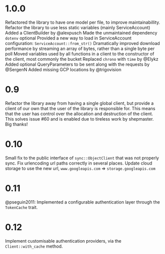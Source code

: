 # 1.0.0
Refactored the library to have one model per file, to improve maintainabillity.
Refactor the library to use less static variables (mainly ServiceAccount)
Added a ClientBuilder by @alexpusch
Made the unmaintained dependency `dotenv` optional
Provided a new way to load in ServiceAccount configuration: `ServiceAccount::from_str()`
Dramatically improved download performance by streaming an array of bytes, rather than a single byte per poll
Moved variables used by all functions in a client to the constructor of the client, most commonly the bucket
Replaced `chrono` with `time` by @Elykz
Added optional QueryParameters to be sent along with the requests by @SergenN
Added missing GCP locations by @trigovision

# 0.9
Refactor the library away from having a single global client, but provide a client of our own that
the user of the library is responsible for. This means that the user has control over the allocation
and destruction of the client. This solves issue #60 and is enabled due to tireless work by
shepmaster. Big thanks!

# 0.10
Small fix to the public interface of `sync::ObjectClient` that was not properly sync.
Fix urlencoding url paths correctly in several places.
Update cloud storage to use the new url, `www.googleapis.com` => `storage.googleapis.com`

# 0.11
@pseguin2011: Implemented a configurable authentication layer through the `TokenCache` trait.

# 0.12
Implement customisable authentication providers, via the `Client::with_cache` method.
